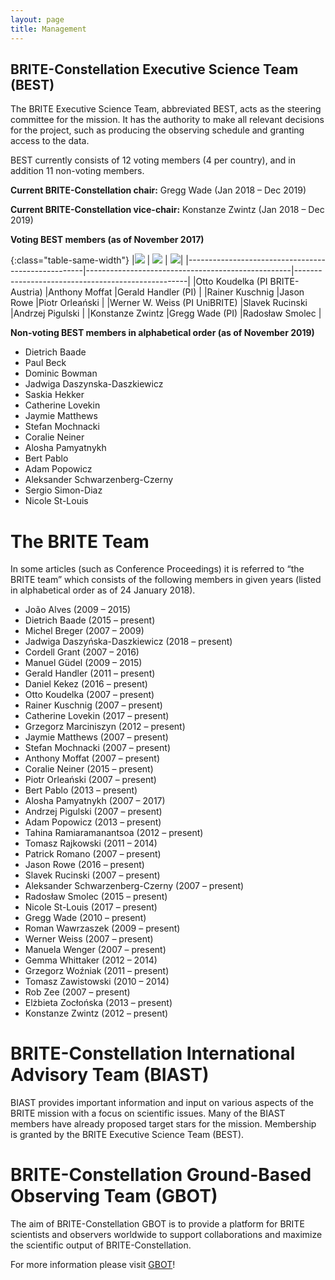 ```yaml
---
layout: page
title: Management
---
```


## BRITE-Constellation Executive Science Team (BEST)

The BRITE Executive Science Team, abbreviated BEST, acts as the steering
committee for the mission. It has the authority to make all relevant
decisions for the project, such as producing the observing schedule and
granting access to the data.

BEST currently consists of 12 voting members (4 per country), and in addition 11 non-voting members.

**Current BRITE-Constellation chair:** Gregg Wade (Jan 2018 – Dec 2019)

**Current BRITE-Constellation vice-chair:** Konstanze Zwintz (Jan 2018 – Dec 2019)

**Voting BEST members (as of November 2017)**

{:class="table-same-width"}
|<img src="{{ site.baseurl }}/img/flag-of-Austria.png"  class="ImageBorder" /> | <img src="{{ site.url }}/img/flag-of-Canada.png" class="ImageBorder"/> | <img src="{{ site.url }}/img/flag-of-Poland.png" class="ImageBorder"/>|
|----------------------------------------------------|---------------------------------------------------|---------------------------------------------------|
|Otto Koudelka (PI BRITE-Austria)                    |Anthony Moffat                                     |Gerald Handler (PI)                                |
|Rainer Kuschnig                                     |Jason Rowe                                         |Piotr Orleański                                    |
|Werner W. Weiss (PI UniBRITE)                       |Slavek Rucinski                                    |Andrzej Pigulski                                   |
|Konstanze Zwintz                                    |Gregg Wade (PI)                                    |Radosław Smolec                                    |



**Non-voting BEST members in alphabetical order (as of November 2019)**
- Dietrich Baade
- Paul Beck
- Dominic Bowman
- Jadwiga Daszynska-Daszkiewicz
- Saskia Hekker
- Catherine Lovekin
- Jaymie Matthews
- Stefan Mochnacki
- Coralie Neiner
- Alosha Pamyatnykh
- Bert Pablo
- Adam Popowicz
- Aleksander Schwarzenberg-Czerny
- Sergio Simon-Diaz
- Nicole St-Louis

# The BRITE Team
In some articles (such as Conference Proceedings) it is referred to “the BRITE team” which consists of the following members in given years (listed in alphabetical order as of 24 January 2018).

- João Alves (2009 – 2015)
- Dietrich Baade (2015 – present)
- Michel Breger (2007 – 2009)
- Jadwiga Daszyńska-Daszkiewicz (2018 – present)
- Cordell Grant (2007 – 2016)
- Manuel Güdel (2009 – 2015)
- Gerald Handler (2011 – present)
- Daniel Kekez (2016 – present)
- Otto Koudelka (2007 – present)
- Rainer Kuschnig (2007 – present)
- Catherine Lovekin (2017 – present)
- Grzegorz Marciniszyn (2012 – present)
- Jaymie Matthews (2007 – present)
- Stefan Mochnacki (2007 – present)
- Anthony Moffat (2007 – present)
- Coralie Neiner (2015 – present)
- Piotr Orleański (2007 – present)
- Bert Pablo (2013 – present)
- Alosha Pamyatnykh (2007 – 2017)
- Andrzej Pigulski (2007 – present)
- Adam Popowicz (2013 – present)
- Tahina Ramiaramanantsoa (2012 – present)
- Tomasz Rajkowski (2011 – 2014)
- Patrick Romano (2007 – present)
- Jason Rowe (2016 – present)
- Slavek Rucinski (2007 – present)
- Aleksander Schwarzenberg-Czerny (2007 – present)
- Radosław Smolec (2015 – present)
- Nicole St-Louis (2017 – present)
- Gregg Wade (2010 – present)
- Roman Wawrzaszek (2009 – present)
- Werner Weiss (2007 – present)
- Manuela Wenger (2007 – present)
- Gemma Whittaker (2012 – 2014)
- Grzegorz Woźniak (2011 – present)
- Tomasz Zawistowski (2010 – 2014)
- Rob Zee (2007 – present)
- Elżbieta Zocłońska (2013 – present)
- Konstanze Zwintz (2012 – present)

# BRITE-Constellation International Advisory Team (BIAST)
BIAST provides important information and input on various aspects of the BRITE mission with a focus on scientific issues. Many of the BIAST members have already proposed target stars for the mission. Membership is granted by the BRITE Executive Science Team (BEST).


# BRITE-Constellation Ground-Based Observing Team (GBOT)
The aim of BRITE-Constellation GBOT is to provide a platform for BRITE scientists and observers worldwide to support collaborations and maximize the scientific output of BRITE-Constellation.

For more information please visit [GBOT](https://www.univie.ac.at/brite-constellation/index.php/?page_id=300)!
